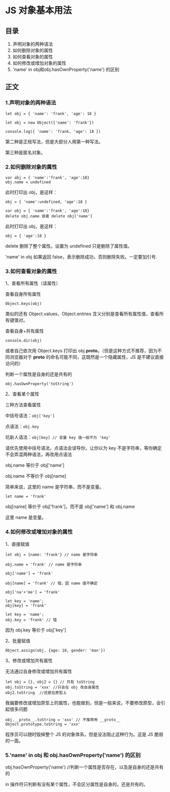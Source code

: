 # JS 对象基本用法

## 目录
1. 声明对象的两种语法
2. 如何删除对象的属性
3. 如何查看对象的属性
4. 如何修改或增加对象的属性
5. 'name' in obj和obj.hasOwnProperty('name') 的区别

## 正文

### 1.声明对象的两种语法

`let obj = { 'name': 'frank', 'age': 18 }`

`let obj = new Object({'name': 'frank'})`

`console.log({ 'name': 'frank, 'age': 18 })`

第二种是正规写法，但是大部分人用第一种写法。

第三种是匿名对象。

### 2.如何删除对象的属性

```
var obj = { 'name':'frank', 'age':18}
obj.name = undefined 
```

此时打印出 obj，是这样：

`obj = { 'name':undefined, 'age':18 }`

```
var obj = { 'name':'frank', 'age':18}
delete obj.name 或者 delete obj['name']
```

此时打印出 obj，是这样：

`obj = { 'age':18 }`

delete 删除了整个属性。设置为 undefined 只是删除了属性值。

'name' in obj 如果返回 false，表示删除成功，否则删除失败。一定要加引号.

### 3.如何查看对象的属性

1、查看所有属性（读属性）

查看自身所有属性

`Object.keys(obj)`

类似的还有 Object.values、Object.entries 含义分别是查看所有属性值，查看所有键值对。

查看自身+共有属性

`console.dir(obj)`

或者自己依次用 Object.keys 打印出 obj.__proto__。（但是这种方式不推荐，因为不同浏览器对于 __proto__ 的命名可能不同，这既然是一个隐藏属性，JS 是不建议直接访问的）

判断一个属性是自身的还是共有的

`obj.hasOwnProperty('toString')`

2、查看某个属性

三种方法查看属性

中括号语法：`obj['key']` 

点语法：`obj.key`

坑新人语法：`obj[key] // 变量 key 值一般不为 'key'`

请优先使用中括号语法，点语法会误导你，让你以为 key 不是字符串，等你确定不会弄混两种语法，再改用点语法

obj.name 等价于 obj['name']

obj.name 不等价于 obj[name]

简单来说，这里的 name 是字符串，而不是变量。

`let name = 'frank'`

obj[name] 等价于 obj['frank']，而不是 obj['name'] 和 obj.name

这里 name 是变量。

### 4.如何修改或增加对象的属性

1、直接赋值

`let obj = {name: 'frank'} // name 是字符串`

`obj.name = 'frank' // name 是字符串`

`obj['name'] = 'frank' `

`obj[name] = 'frank' // 错，因 name 值不确定`

`obj['na'+'me'] = 'frank'`

```
let key = 'name'; 
obj[key] = 'frank'
```

```
let key = 'name'; 
obj.key = 'frank' // 错
```

因为 obj.key 等价于 obj['key']

2、批量赋值

`Object.assign(obj, {age: 18, gender: 'man'})`

3、修改或增加共有属性

无法通过自身修改或增加共有属性

```
let obj = {}, obj2 = {} // 共有 toString
obj.toString = 'xxx' //只会在 obj 改自身属性
obj2.toString  //还是在原型上
```

我偏要修改或增加原型上的属性，也能做到，但是一般来说，不要修改原型，会引起很多问题

```
obj.__proto__.toString = 'xxx' // 不推荐用 __proto__
Object.prototype.toString = 'xxx' 
``` 

程序员可以随时毁掉整个 JS 的对象体系，但是没法阻止这种行为。这是 JS 脆弱的一面。

### 5.'name' in obj 和 obj.hasOwnProperty('name') 的区别

obj.hasOwnProperty('name')  //判断一个属性是否存在，以及是自身的还是共有的

in 操作符只判断有没有某个属性，不会区分属性是自身的，还是共有的。
